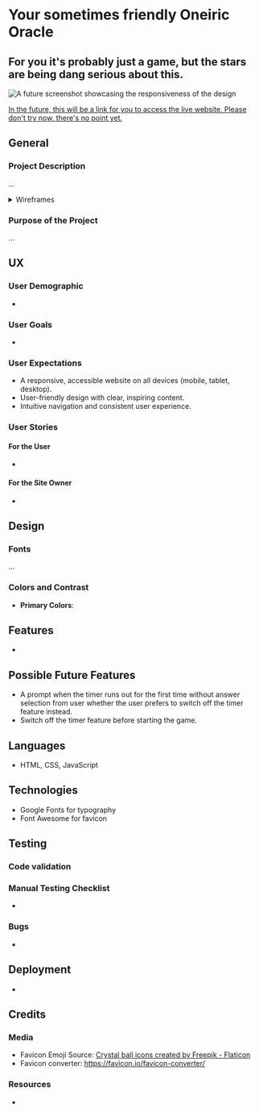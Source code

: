 # Your sometimes friendly Oneiric Oracle
## For you it's probably just a game, but the stars are being dang serious about this. 

![A future screenshot showcasing the responsiveness of the design]()

[In the future, this will be a link for you to access the live website. Please don't try now, there's no point yet.]()

## General

### Project Description

...

<details>
<summary>Wireframes</summary>

<details>
<summary>Wireframes for Mobile Devices</summary>

![Mobile Wireframe]()

</details>
<details>
<summary>Wireframes for Tablet Devices</summary>

![Tablet Wireframe]()

</details>
<details>
<summary>Wireframes for Desktop</summary>

![Desktop Wireframe]()

</details>
</details>

### Purpose of the Project

...

## UX

### User Demographic

- 

### User Goals

- 

### User Expectations

- A responsive, accessible website on all devices (mobile, tablet, desktop).
- User-friendly design with clear, inspiring content.
- Intuitive navigation and consistent user experience.

### User Stories

#### For the User

- 

#### For the Site Owner

- 

## Design

### Fonts

...

### Colors and Contrast

- **Primary Colors**: 

## Features

- 

## Possible Future Features

- A prompt when the timer runs out for the first time without answer selection from user whether the user prefers to switch off the timer feature instead. 
- Switch off the timer feature before starting the game. 

## Languages

- HTML, CSS, JavaScript

## Technologies

- Google Fonts for typography
- Font Awesome for favicon

## Testing

### Code validation 

### Manual Testing Checklist

- 

### Bugs

- 

## Deployment

- 

## Credits

### Media

- Favicon Emoji Source: <a href="https://www.flaticon.com/free-icons/crystal-ball" title="crystal ball icons">Crystal ball icons created by Freepik - Flaticon</a> 
- Favicon converter: https://favicon.io/favicon-converter/ 

### Resources

- 